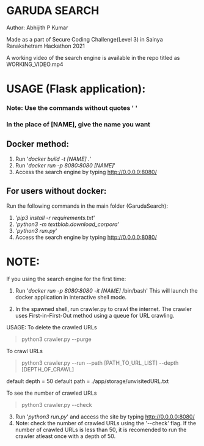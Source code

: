 # GARUDA SEARCH

Author: Abhijith P Kumar

Made as a part of Secure Coding Challenge(Level 3) in Sainya Ranakshetram Hackathon 2021

A working video of the search engine is available in the repo titled as WORKING_VIDEO.mp4

# USAGE (Flask application):

### Note: Use the commands without quotes ' '
### In the place of [NAME], give the name you want

## Docker method:

1. Run '*docker build -t [NAME] .*'
2. Run '*docker run -p 8080:8080 [NAME]*'
3. Access the search engine by typing http://0.0.0.0:8080/


## For users without docker:

Run the following commands in the main folder (GarudaSearch):

1. '*pip3 install -r requirements.txt*' 
2. '*python3 -m textblob.download_corpora*'
3. '*python3 run.py*'
4. Access the search engine by typing http://0.0.0.0:8080/ 

# NOTE:

If you using the search engine for the first time:
1. Run '*docker run -p 8080:8080 -it [NAME]* /bin/bash'
This will launch the docker application in interactive shell mode.

2. In the spawned shell, run crawler.py to crawl the internet. The crawler uses First-in-First-Out method using a queue for URL crawling.

USAGE:
To delete the crawled URLs

>python3 crawler.py --purge

To crawl URLs

>python3 crawler.py --run --path [PATH_TO_URL_LIST] --depth [DEPTH_OF_CRAWL]

default depth = 50
default path = ./app/storage/unvisitedURL.txt

To see the number of crawled URLs

>python3 crawler.py --check

3. Run '*python3 run.py*' and access the site by typing http://0.0.0.0:8080/
4. Note: check the number of crawled URLs using the '--check' flag. If the number of crawled URLs is less than 50, it is recomended to run the crawler atleast once with a depth of 50.
